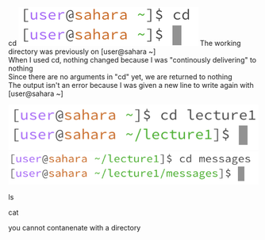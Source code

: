cd
![Image](cd1.png)
The working directory was previously on [user@sahara ~]
<br>
When I used cd, nothing changed because I was "continously delivering" to nothing
<br>
Since there are no arguments in "cd" yet, we are returned to nothing
<br>
The output isn't an error because I was given a new line to write again with [user@sahara ~]
<br>

![Image](cd2.png)
![Image](cd3.png)

ls

cat

you cannot contanenate with a directory 
